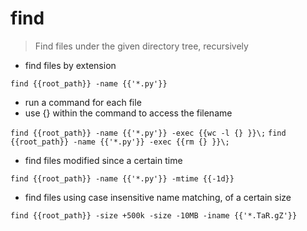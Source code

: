 # find

> Find files under the given directory tree, recursively

- find files by extension

`find {{root_path}} -name {{'*.py'}}`

- run a command for each file
- use {} within the command to access the filename

`find {{root_path}} -name {{'*.py'}} -exec {{wc -l {} }}\;`
`find {{root_path}} -name {{'*.py'}} -exec {{rm {} }}\;`

- find files modified since a certain time

`find {{root_path}} -name {{'*.py'}} -mtime {{-1d}}`

- find files using case insensitive name matching, of a certain size

`find {{root_path}} -size +500k -size -10MB -iname {{'*.TaR.gZ'}}`
